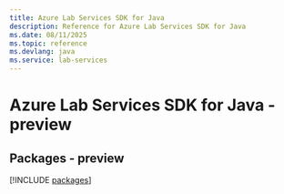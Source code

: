 ```yaml
---
title: Azure Lab Services SDK for Java
description: Reference for Azure Lab Services SDK for Java
ms.date: 08/11/2025
ms.topic: reference
ms.devlang: java
ms.service: lab-services
---
```

# Azure Lab Services SDK for Java - preview
## Packages - preview
[!INCLUDE [packages](lab-services-index.md)]